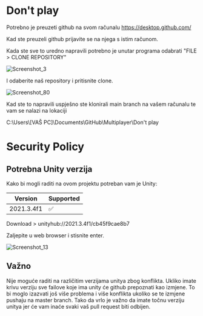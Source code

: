 # Don't play

Potrebno je preuzeti github na svom računalu 
          https://desktop.github.com/
          
Kad ste preuzeli github prijavite se na njega s istim računom.

Kada ste sve to uredno napravili potrebno je unutar programa odabrati "FILE > CLONE REPOSITORY"

![Screenshot_3](https://user-images.githubusercontent.com/29728342/196375902-9bcdbf30-059d-426a-b689-db3fb15c816c.png)

I odaberite naš repository i pritisnite clone.

![Screenshot_80](https://user-images.githubusercontent.com/29728342/199033411-de526bc7-e344-419e-88b6-fee78a274b38.png)


Kad ste to napravili uspješno ste klonirali main branch na vašem računalu te vam se nalazi na lokaciji

C:\Users\\[VAŠ PC]\Documents\GitHub\Multiplayer\Don't play




##

# Security Policy

## Potrebna Unity verzija

Kako bi mogli raditi na ovom projektu potreban vam je Unity:

| Version | Supported          |
| ------- | ------------------ |
| 2021.3.4f1 | :white_check_mark: |

Download > unityhub://2021.3.4f1/cb45f9cae8b7

Zaljepite u web browser i stisnite enter.

![Screenshot_13](https://user-images.githubusercontent.com/29728342/196695777-154f9cd8-2700-4126-945d-46533fb67cc0.png)



## Važno

Nije moguće raditi na različitim verzijama unitya zbog konflikta.
Ukliko imate krivu verziju sve failove koje ima unity će github prepoznati kao izmjene.
To bi moglo izazvati još više problema i više konflikta ukoliko se te izmjene pushaju na master branch.
Tako da vrlo je važno da imate točnu verziju unitya jer će vam inaće svaki vaš pull request biti odbijen.
